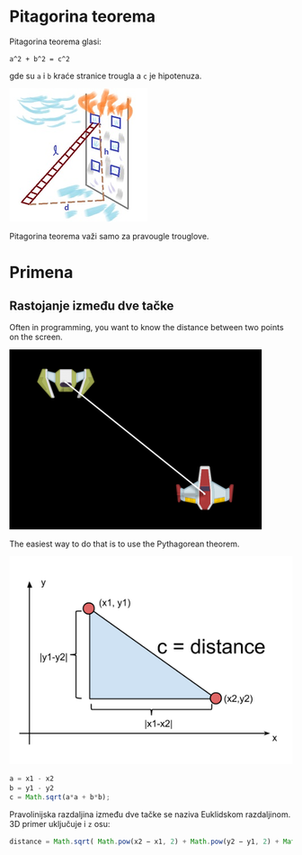 # Pitagorina teorema

Pitagorina teorema glasi:
```
a^2 + b^2 = c^2
```
gde su `a` i `b` kraće stranice trougla a `c` je hipotenuza.

![pitagorina-teorema-primena](slike/pitagorina-teorema-primena.jpg)

Pitagorina teorema važi samo za pravougle trouglove.

# Primena

## Rastojanje između dve tačke

Often in programming, you want to know the distance between two points on the screen.

![rastojanje](slike/rastojanje.png)

The easiest way to do that is to use the Pythagorean theorem.

![rastojanje-izmedju-tacaka](slike/distance.png)

```js
a = x1 - x2
b = y1 - y2
c = Math.sqrt(a*a + b*b);
```

Pravolinijska razdaljina između dve tačke se naziva Euklidskom razdaljinom. 3D primer uključuje i `z` osu:

```js
distance = Math.sqrt( Math.pow(x2 − x1, 2) + Math.pow(y2 − y1, 2) + Math.pow(z2 − z1, 2) )
```
